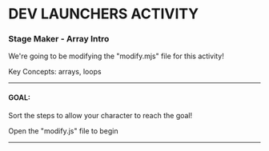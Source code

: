 # DEV LAUNCHERS ACTIVITY

### Stage Maker - Array Intro

We're going to be modifying the "modify.mjs" file for this activity!

Key Concepts: arrays, loops

---

#### GOAL:

Sort the steps to allow your character to reach the goal!

Open the "modify.js" file to begin

---
